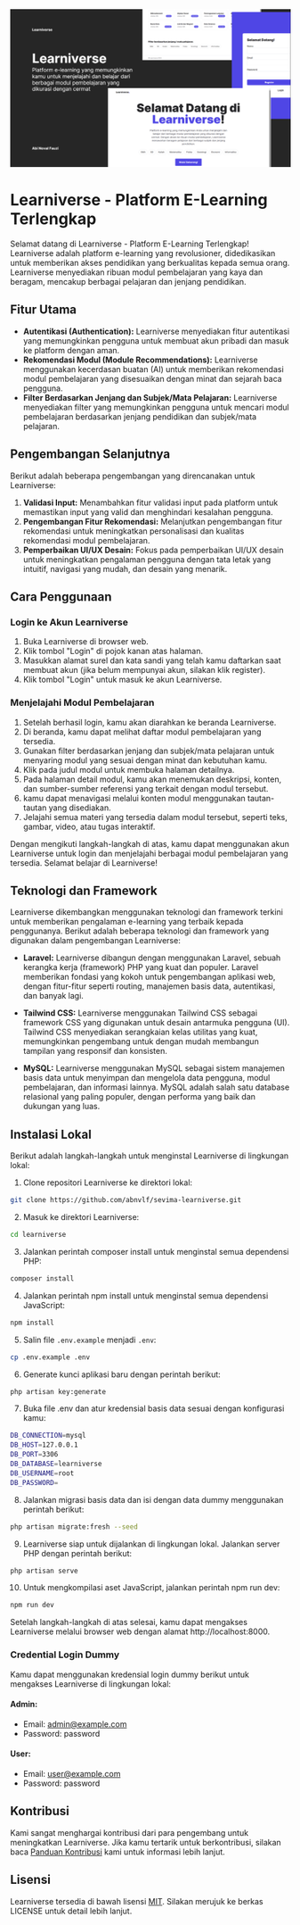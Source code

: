<img src="./public/preview.png" alt="Learniverse Preview">

# Learniverse - Platform E-Learning Terlengkap

Selamat datang di Learniverse - Platform E-Learning Terlengkap! Learniverse adalah platform e-learning yang revolusioner, didedikasikan untuk memberikan akses pendidikan yang berkualitas kepada semua orang. Learniverse menyediakan ribuan modul pembelajaran yang kaya dan beragam, mencakup berbagai pelajaran dan jenjang pendidikan.

## Fitur Utama

-   **Autentikasi (Authentication):** Learniverse menyediakan fitur autentikasi yang memungkinkan pengguna untuk membuat akun pribadi dan masuk ke platform dengan aman.
-   **Rekomendasi Modul (Module Recommendations):** Learniverse menggunakan kecerdasan buatan (AI) untuk memberikan rekomendasi modul pembelajaran yang disesuaikan dengan minat dan sejarah baca pengguna.
-   **Filter Berdasarkan Jenjang dan Subjek/Mata Pelajaran:** Learniverse menyediakan filter yang memungkinkan pengguna untuk mencari modul pembelajaran berdasarkan jenjang pendidikan dan subjek/mata pelajaran.

## Pengembangan Selanjutnya

Berikut adalah beberapa pengembangan yang direncanakan untuk Learniverse:

1. **Validasi Input:** Menambahkan fitur validasi input pada platform untuk memastikan input yang valid dan menghindari kesalahan pengguna.
2. **Pengembangan Fitur Rekomendasi:** Melanjutkan pengembangan fitur rekomendasi untuk meningkatkan personalisasi dan kualitas rekomendasi modul pembelajaran.
3. **Pemperbaikan UI/UX Desain:** Fokus pada pemperbaikan UI/UX desain untuk meningkatkan pengalaman pengguna dengan tata letak yang intuitif, navigasi yang mudah, dan desain yang menarik.

## Cara Penggunaan

### Login ke Akun Learniverse

1. Buka Learniverse di browser web.
2. Klik tombol "Login" di pojok kanan atas halaman.
3. Masukkan alamat surel dan kata sandi yang telah kamu daftarkan saat membuat akun (jika belum mempunyai akun, silakan klik register).
4. Klik tombol "Login" untuk masuk ke akun Learniverse.

### Menjelajahi Modul Pembelajaran

1. Setelah berhasil login, kamu akan diarahkan ke beranda Learniverse.
2. Di beranda, kamu dapat melihat daftar modul pembelajaran yang tersedia.
3. Gunakan filter berdasarkan jenjang dan subjek/mata pelajaran untuk menyaring modul yang sesuai dengan minat dan kebutuhan kamu.
4. Klik pada judul modul untuk membuka halaman detailnya.
5. Pada halaman detail modul, kamu akan menemukan deskripsi, konten, dan sumber-sumber referensi yang terkait dengan modul tersebut.
6. kamu dapat menavigasi melalui konten modul menggunakan tautan-tautan yang disediakan.
7. Jelajahi semua materi yang tersedia dalam modul tersebut, seperti teks, gambar, video, atau tugas interaktif.

Dengan mengikuti langkah-langkah di atas, kamu dapat menggunakan akun Learniverse untuk login dan menjelajahi berbagai modul pembelajaran yang tersedia. Selamat belajar di Learniverse!

## Teknologi dan Framework

Learniverse dikembangkan menggunakan teknologi dan framework terkini untuk memberikan pengalaman e-learning yang terbaik kepada penggunanya. Berikut adalah beberapa teknologi dan framework yang digunakan dalam pengembangan Learniverse:

-   **Laravel:** Learniverse dibangun dengan menggunakan Laravel, sebuah kerangka kerja (framework) PHP yang kuat dan populer. Laravel memberikan fondasi yang kokoh untuk pengembangan aplikasi web, dengan fitur-fitur seperti routing, manajemen basis data, autentikasi, dan banyak lagi.

-   **Tailwind CSS:** Learniverse menggunakan Tailwind CSS sebagai framework CSS yang digunakan untuk desain antarmuka pengguna (UI). Tailwind CSS menyediakan serangkaian kelas utilitas yang kuat, memungkinkan pengembang untuk dengan mudah membangun tampilan yang responsif dan konsisten.

-   **MySQL:** Learniverse menggunakan MySQL sebagai sistem manajemen basis data untuk menyimpan dan mengelola data pengguna, modul pembelajaran, dan informasi lainnya. MySQL adalah salah satu database relasional yang paling populer, dengan performa yang baik dan dukungan yang luas.

## Instalasi Lokal

Berikut adalah langkah-langkah untuk menginstal Learniverse di lingkungan lokal:

1. Clone repositori Learniverse ke direktori lokal:

```bash
git clone https://github.com/abnvlf/sevima-learniverse.git
```

2. Masuk ke direktori Learniverse:

```bash
cd learniverse
```

3. Jalankan perintah composer install untuk menginstal semua dependensi PHP:

```bash
composer install
```

4. Jalankan perintah npm install untuk menginstal semua dependensi JavaScript:

```bash
npm install
```

5. Salin file `.env.example` menjadi `.env`:

```bash
cp .env.example .env
```

6. Generate kunci aplikasi baru dengan perintah berikut:

```bash
php artisan key:generate
```

7. Buka file .env dan atur kredensial basis data sesuai dengan konfigurasi kamu:

```bash
DB_CONNECTION=mysql
DB_HOST=127.0.0.1
DB_PORT=3306
DB_DATABASE=learniverse
DB_USERNAME=root
DB_PASSWORD=
```

8. Jalankan migrasi basis data dan isi dengan data dummy menggunakan perintah berikut:

```bash
php artisan migrate:fresh --seed
```

9. Learniverse siap untuk dijalankan di lingkungan lokal. Jalankan server PHP dengan perintah berikut:

```bash
php artisan serve
```

10. Untuk mengkompilasi aset JavaScript, jalankan perintah npm run dev:

```bash
npm run dev
```

Setelah langkah-langkah di atas selesai, kamu dapat mengakses Learniverse melalui browser web dengan alamat http://localhost:8000.

### Credential Login Dummy

Kamu dapat menggunakan kredensial login dummy berikut untuk mengakses Learniverse di lingkungan lokal:

#### Admin:

-   Email: admin@example.com
-   Password: password

#### User:

-   Email: user@example.com
-   Password: password

## Kontribusi

Kami sangat menghargai kontribusi dari para pengembang untuk meningkatkan Learniverse. Jika kamu tertarik untuk berkontribusi, silakan baca [Panduan Kontribusi](CONTRIBUTING.md) kami untuk informasi lebih lanjut.

## Lisensi

Learniverse tersedia di bawah lisensi [MIT](LICENSE). Silakan merujuk ke berkas LICENSE untuk detail lebih lanjut.
